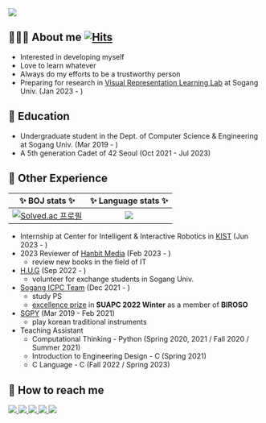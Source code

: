 <img src="https://capsule-render.vercel.app/api?type=waving&color=40dfbf&height=100&text=Hi,%20I'm%20Yejin%20Kim%20🍀&animation=&fontColor=008080&fontSize=30" />

## 👩🏻‍💻 About me [![Hits](https://hits.seeyoufarm.com/api/count/incr/badge.svg?url=https%3A%2F%2Fgithub.com%2Fkyj93790)](https://hits.seeyoufarm.com)
- Interested in developing myself
- Love to learn whatever
- Always do my efforts to be a trustworthy person
- Preparing for research in [Visual Representation Learning Lab](https://sites.google.com/site/junsukchoe/) at Sogang Univ. (Jan 2023 - )

## 🏫 Education
- Undergraduate student in the Dept. of Computer Science & Engineering at Sogang Univ. (Mar 2019 - )
- A 5th generation Cadet of 42 Seoul (Oct 2021 - Jul 2023)

## 📎 Other Experience
| ✨ **BOJ stats** ✨  | ✨ **Language stats** ✨|
| :-: |:-:|
|  [![Solved.ac 프로필](http://mazassumnida.wtf/api/v2/generate_badge?boj=kyj93790)](https://solved.ac/kyj93790) | <img src="https://github-readme-stats.vercel.app/api/top-langs/?username=kyj93790&layout=compact&bg_color=180,000000,&title_color=000000&text_color=000000"> |
- Internship at Center for Intelligent & Interactive Robotics in [KIST](https://www.kist.re.kr/ko/index.do) (Jun 2023 - )
- 2023 Reviewer of [Hanbit Media](https://www.hanbit.co.kr/media/) (Feb 2023 - )
  - review new books in the field of IT
- [H.U.G](https://www.instagram.com/soganghug_official/) (Sep 2022 - )
  - volunteer for exchange students in Sogang Univ.
- [Sogang ICPC Team](https://icpc.team/) (Dec 2021 - )
  - study PS
  - [excellence prize](https://icpc-sinchon.io/suapc) in **SUAPC 2022 Winter** as a member of **BIROSO**
- [SGPY](https://www.instagram.com/sogangpy/) (Mar 2019 - Feb 2021)
  - play korean traditional instruments
- Teaching Assistant
  - Computational Thinking - Python (Spring 2020, 2021 / Fall 2020 / Summer 2021)
  - Introduction to Engineering Design - C (Spring 2021)
  - C Language - C (Fall 2022 / Spring 2023)

## 📧 How to reach me
<div style="text-align: left;">
  <a href=mailto:yejin.c.kim@gmail.com> <img src="https://img.shields.io/badge/Gmail-EA4335?style=for-the-badge&logo=Gmail&logoColor=white&link="> </a>
  <a href="https://calendar.google.com/calendar/u/0/embed?height=600&wkst=1&bgcolor=%23ffffff&ctz=Asia/Seoul&showPrint=0&title&mode=WEEK&src=eWVqaW4uYy5raW1AZ21haWwuY29t&src=YWFlMDJiYWJiNzY4ZTUzYTk3ODA3MjYyNTFlMjY1Y2U4ZmE4MjczZTFiMWExNmQwOTkxMjE5ZDY3MGVhY2Q1NUBncm91cC5jYWxlbmRhci5nb29nbGUuY29t&src=ZDFmYWFkMWJhM2U3YTU2MTY3ZGRiODFmMGE1YTExOGYwMzg1ZTVmMzNlODEyZTJlNDJlZjYwYTU4MTdjOTRiMkBncm91cC5jYWxlbmRhci5nb29nbGUuY29t&src=NGQ4NTUyMjczNmQwODQ1MzhhODllZWQ3ZWM1ZWM3NGIxODI0NWE4YmE4YzRlMTY0OGRkMTZkMzE2NzU4YzA2N0Bncm91cC5jYWxlbmRhci5nb29nbGUuY29t&src=ZTg4NGMzNTJmZmMzNmRhYjdjYWFmNDZhYWEyN2M3N2JiZGRiOWU1YmE1NTExOTMwNWVmOTkyN2FiOWEyNzY0OUBncm91cC5jYWxlbmRhci5nb29nbGUuY29t&src=a28uc291dGhfa29yZWEjaG9saWRheUBncm91cC52LmNhbGVuZGFyLmdvb2dsZS5jb20&src=YWRkcmVzc2Jvb2sjY29udGFjdHNAZ3JvdXAudi5jYWxlbmRhci5nb29nbGUuY29t&color=%23039BE5&color=%23039BE5&color=%23039BE5&color=%23039BE5&color=%23039BE5&color=%230B8043&color=%2333B679)+%5B!%5BHits%5D(https://hits.seeyoufarm.com/api/count/incr/badge.svg?url%3Dhttps://github.com/kyj93790"> <img src="https://img.shields.io/badge/Google Calendar-4285F4?style=for-the-badge&logo=Google Calendar&logoColor=white&link="> </a>
  <a href="https://velog.io/@kyj93790"> <img src="https://img.shields.io/badge/Velog-20C997?style=for-the-badge&logo=Velog&logoColor=white&link="> </a>
  <a href="https://www.instagram.com/yejinnny/"> <img src="https://img.shields.io/badge/Instagram-E4405F?style=for-the-badge&logo=Instagram&logoColor=white&link="> </a>
  <a href="https://www.linkedin.com/in/yejin-kim-912458268/"> <img src="https://img.shields.io/badge/LinkedIn-0A66C2?style=for-the-badge&logo=LinkedIn&logoColor=white&link="> </a>
</div> <br>
